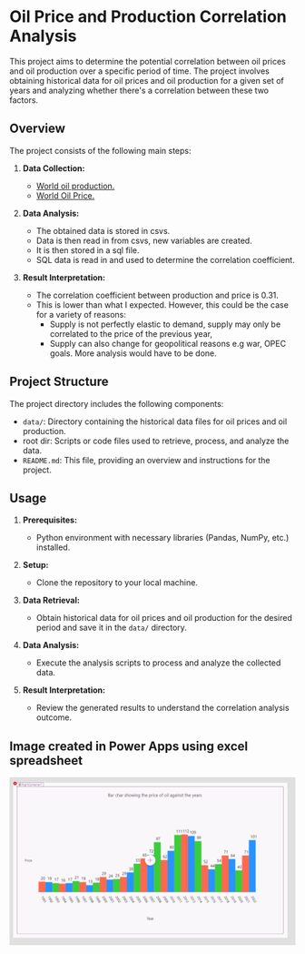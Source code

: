 # Oil Price and Production Correlation Analysis

This project aims to determine the potential correlation between oil prices and oil production over a specific period of time. The project involves obtaining historical data for oil prices and oil production for a given set of years and analyzing whether there's a correlation between these two factors.

## Overview

The project consists of the following main steps:

1. **Data Collection:**
   - [World oil production.](https://www.iea.org/data-and-statistics/charts/world-oil-production-by-region-1971-2020)
   - [World Oil Price.](https://github.com/datasets/oil-prices)

2. **Data Analysis:**
   - The obtained data is stored in csvs.
   - Data is then read in from csvs, new variables are created.
   - It is then stored in a sql file.
   - SQL data is read in and used to determine the correlation coefficient.

3. **Result Interpretation:**
   - The correlation coefficient between production and price is 0.31. 
   - This is lower than what I expected. However, this could be the case for a variety of reasons:
      - Supply is not perfectly elastic to demand, supply may only be correlated to the price of the previous year,
      - Supply can also change for geopolitical reasons e.g war, OPEC goals. More analysis would have to be done.

## Project Structure

The project directory includes the following components:

- `data/`: Directory containing the historical data files for oil prices and oil production.
-  root dir: Scripts or code files used to retrieve, process, and analyze the data.
- `README.md`: This file, providing an overview and instructions for the project.

## Usage

1. **Prerequisites:**
   - Python environment with necessary libraries (Pandas, NumPy, etc.) installed.

2. **Setup:**
   - Clone the repository to your local machine.

3. **Data Retrieval:**
   - Obtain historical data for oil prices and oil production for the desired period and save it in the `data/` directory.

4. **Data Analysis:**
   - Execute the analysis scripts to process and analyze the collected data.

5. **Result Interpretation:**
   - Review the generated results to understand the correlation analysis outcome.


## Image created in Power Apps using excel spreadsheet

![Oil Price vs Production](images/barChart.png)